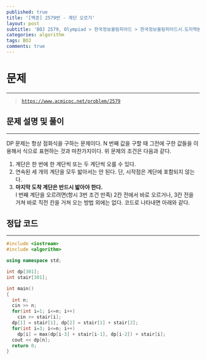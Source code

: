 ```yaml
---
published: true
title: '[백준] 2579번 - 계단 오르기'
layout: post
subtitle: 'BOJ 2579, Olympiad > 한국정보올림피아드 > 한국정보올림피아드시․도지역본선 > 지역본선 2006 > 초등부 4번'
categories: algorithm
tags: BOJ
comments: true
---
```

# **문제**
---
> [`https://www.acmicpc.net/problem/2579`](https://www.acmicpc.net/problem/2579)

## **문제 설명 및 풀이**
---
DP 문제는 항상 점화식을 구하는 문제이다. N 번째 값을 구할 때 그전에 구한 값들을 이용해서 식으로 표현하는 것과 마찬가지이다.
위 문제의 조건은 다음과 같다.
1. 계단은 한 번에 한 계단씩 또는 두 계단씩 오를 수 있다.
2. 연속된 세 개의 계단을 모두 밟아서는 안 된다. 단, 시작점은 계단에 포함되지 않는다.
3. **마지막 도착 계단은 반드시 밟아야 한다.**  
I 번째 계단을 오르려면(항시 3번 조건 만족) 2칸 전에서 바로 오르거나, 3칸 전을 거쳐 바로 직전 칸을 거쳐 오는 방법 외에는 없다.
코드로 나타내면 아래와 같다.

## **정답 코드**
---

```c++
#include <iostream>
#include <algorithm>

using namespace std;

int dp[301];
int stair[301];

int main()
{
  int n;
  cin >> n;
  for(int i=1; i<=n; i++)
    cin >> stair[i];
  dp[1] = stair[1], dp[2] = stair[1] + stair[2];
  for(int i=3; i<=n; i++)
    dp[i] = max(dp[i-3] + stair[i-1], dp[i-2]) + stair[i];
  cout << dp[n];
  return 0;
}
```
